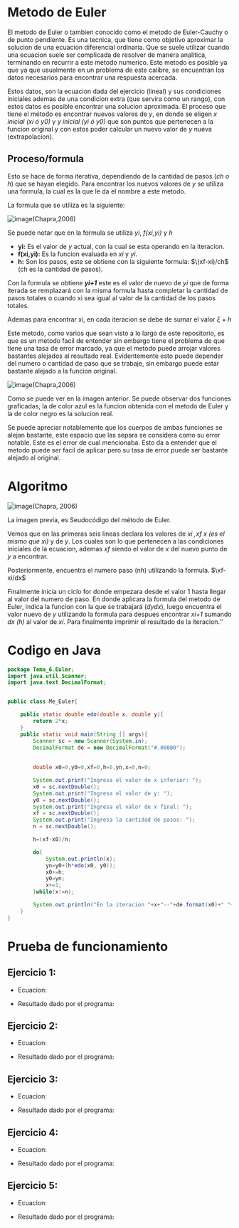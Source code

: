 # Metodo de Euler

El metodo de Euler o tambien conocido como el metodo de Euler-Cauchy o de punto pendiente.
Es una tecnica, que tiene como objetivo aproximar la solucion de una ecuacion diferencial ordinaria. Que se suele utilizar cuando una ecuacion suele ser complicada de resolver de manera analitica, terminando en recurrir a este metodo numerico. Este metodo es posible ya que ya que usualmente en un problema de este calibre, se encuentran los datos necesarios para encontrar una respuesta acercada.

Estos datos, son la ecuacion dada del ejercicio (lineal) y sus condiciones iniciales ademas de una condicion extra (que servira como un rango), con estos datos es posible encontrar una solucion aproximada. El proceso que tiene el método es encontrar nuevos valores de _y_, en donde se eligen _x inicial (xi ó y0)_ y _y inicial (yi ó y0)_ que son puntos que pertenecen a la funcion original y con estos poder calcular un nuevo valor de _y_ nueva (extrapolacion).

## Proceso/formula

Esto se hace de forma iterativa, dependiendo de la cantidad de pasos (_ch o h_) que se hayan elegido. Para encontrar los nuevos valores de _y_ se utiliza una formula, la cual es la que le da el nombre a este metodo.

La formula que se utiliza es la siguiente:

![image](https://github.com/CristianCHsx/Metodos-Numericos/assets/162630564/7f73a712-93a5-4c6d-aba9-c5b415c07b92)(Chapra,2006)

Se puede notar que en la formula se utiliza _yi_, _f(xi,yi)_ y _h_
-   **yi:** Es el valor de _y_ actual, con la cual se esta operando en la iteracion.
-   **f(xi,yi):** Es la funcion evaluada en _xi_ y _yi_.
-   **h:** Son los pasos, este se obtiene con la siguiente formula: $\(xf-xi)/ch$   (ch es la cantidad de pasos).

Con la formula se obtiene **_yi+1_**  este es el valor de nuevo de _yi_ que de forma iterada se remplazará con la misma formula hasta completar la cantidad de pasos totales o cuando xi sea igual al valor de la cantidad de los pasos totales.

Ademas para encontrar xi, en cada iteracion se debe de sumar el valor $\xi+h$

Este metodo, como varios que sean visto a lo largo de este repositorio, es que es un metodo facil de entender sin embargo tiene el problema de que tiene una tasa de error marcado, ya que el metodo puede arrojar valores bastantes alejados al resultado real. Evidentemente esto puede depender del numero o cantidad de paso que se trabaje, sin embargo puede estar bastante alejado a la funcion original.

![image](https://github.com/CristianCHsx/Metodos-Numericos/assets/162630564/9ccf7b28-dc90-4b17-b1e7-543b80fd3442)(Chapra,2006)

Como se puede ver en la imagen anterior. Se puede observar dos funciones graficadas, la de color azul es la funcion obtenida con el metodo de Euler y la de color negro es la solucion real.

Se puede apreciar notablemente que los cuerpos de ambas funciones se alejan bastante, este espacio que las separa se considera como su error notable. Este es el error de cual mencionaba. Esto da a entender que el metodo puede ser facil de aplicar pero su tasa de error puede ser bastante alejado al original.


# Algoritmo

![image](https://github.com/CristianCHsx/Metodos-Numericos/assets/162630564/65e01dbd-5815-423c-9370-562215b80840)(Chapra, 2006)

La imagen previa, es Seudocódigo del método de Euler.

Vemos que en las primeras seis lineas declara los valores de _xi ,xf x (es el mismo que xi)_ y de _y_. Los cuales son lo que pertenecen a las condiciones iniciales de la ecuacion, ademas _xf_ siendo el valor de _x_ del nuevo punto de _y_ a encontrar.

Posteriormente, encuentra el numero paso (nh) utilizando la formula. $\xf-xi/dx$

Finalmente inicia un ciclo for donde empezara desde el valor 1 hasta llegar al valor del numero de paso. En donde aplicara la formula del metodo de Euler, indica la funcion con la que se trabajará (_dydx_), luego encuentra el valor nuevo de _y_ utilizando la formula para despues encontrar _xi+1_ sumando _dx (h)_ al valor de _xi_. Para finalmente imprimir el resultado de la iteracion.''

# Codigo en Java
``` java
package Tema_6.Euler;
import java.util.Scanner;
import java.text.DecimalFormat;


public class Me_Euler{

    public static double edo(double x, double y){
        return 2*x;
    }
    public static void main(String [] args){
        Scanner sc = new Scanner(System.in);
        DecimalFormat de = new DecimalFormat("#.00000");
        
        
        double x0=0,y0=0,xf=0,h=0,yn,x=0,n=0;

        System.out.print("Ingresa el valor de x inferior: ");
        x0 = sc.nextDouble();
        System.out.print("Ingresa el valor de y: ");
        y0 = sc.nextDouble();
        System.out.print("Ingresa el valor de x final: ");
        xf = sc.nextDouble();
        System.out.print("Ingresa la cantidad de pasos: ");
        n = sc.nextDouble();

        h=(xf-x0)/n;

        do{
            System.out.println(x);
            yn=y0+(h*edo(x0, y0));
            x0+=h;
            y0=yn;
            x+=1;
        }while(x!=n);

        System.out.println("En la iteracion "+x+"--"+de.format(x0)+" "+ de.format(yn));
    }
}

```


# Prueba de funcionamiento

 ## Ejercicio 1:
  + Ecuacion: 

  + Resultado dado por el programa:

 ## Ejercicio 2:
   + Ecuacion: 

  + Resultado dado por el programa:

 ## Ejercicio 3:
  + Ecuacion: 

  + Resultado dado por el programa:

 ## Ejercicio 4:
  + Ecuacion: 

  + Resultado dado por el programa:

 ## Ejercicio 5:
  + Ecuacion:

  + Resultado dado por el programa: